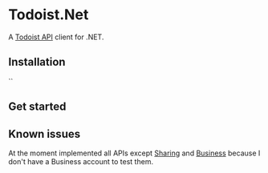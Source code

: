 # Todoist.Net
A [Todoist API](https://developer.todoist.com/) client for .NET.

## Installation

``

## Get started


## Known issues
At the moment implemented all APIs except [Sharing](https://developer.todoist.com/?shell#sharing) and [Business](https://developer.todoist.com/?shell#business) because I don't have a Business account to test them.
